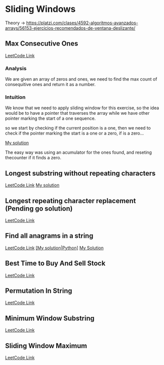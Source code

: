 # Sliding Windows

Theory -> https://platzi.com/clases/4592-algoritmos-avanzados-arrays/56153-ejercicios-recomendados-de-ventana-deslizante/

## Max Consecutive Ones
[LeetCode Link](https://leetcode.com/problems/max-consecutive-ones/)
### Analysis
We are given an array of zeros and ones, we need to find the max count of
consequitive ones and return it as a number.

### Intuition
We know that we need to apply sliding window for this exercise, so the idea
would be to have a pointer that traverses the array while we have other pointer
marking the start of a one sequence.

so we start by checking 
if the current position is a one, then we need to check if the pointer marking the start is a one or
a zero, if is a zero...

[My solution](https://leetcode.com/problems/max-consecutive-ones/submissions/973656933/)

The easy way was using an acumulator for the ones found, and reseting thecounter if it finds a zero.

## Longest substring without repeating characters
[LeetCode Link](https://leetcode.com/problems/longest-substring-without-repeating-characters/)
[My solution](https://leetcode.com/problems/longest-substring-without-repeating-characters/submissions/967786483/)

## Longest repeating character replacement (Pending go solution)
[LeetCode Link](https://leetcode.com/problems/longest-repeating-character-replacement/)

## Find all anagrams in a string
[LeetCode Link](https://leetcode.com/problems/find-all-anagrams-in-a-string/)
[[My solution|Python]](https://leetcode.com/problems/find-all-anagrams-in-a-string/submissions/975040558/)
[My Solution](https://leetcode.com/problems/find-all-anagrams-in-a-string/submissions/975082040/)

## Best Time to Buy And Sell Stock
[LeetCode Link](https://leetcode.com/problems/best-time-to-buy-and-sell-stock/)

## Permutation In String
[LeetCode Link](https://leetcode.com/problems/permutation-in-string/)

## Minimum Window Substring
[LeetCode Link](https://leetcode.com/problems/minimum-window-substring/)

## Sliding Window Maximum
[LeetCode Link](https://leetcode.com/problems/sliding-window-maximum/)
